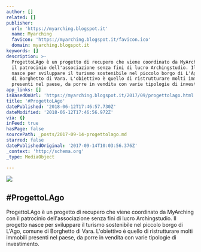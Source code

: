 ```yaml
---
author: []
related: []
publisher:
  url: 'https://myarching.blogspot.it'
  name: Myarching
  favicon: 'https://myarching.blogspot.it/favicon.ico'
  domain: myarching.blogspot.it
keywords: []
description: >-
  ProgettoLAgo è un progetto di recupero che viene coordinato da MyArching con
  il patrocinio dell'associazione senza fini di lucro Archingstudio. Il progetto
  nasce per sviluppare il turismo sostenibile nel piccolo borgo di L'Ago, comune
  di Borghetto di Vara. L'obiettivo è quello di ristrutturare molti immobili
  presenti nel paese, da porre in vendita con varie tipologie di investimento.
app_links: []
isBasedOnUrl: 'https://myarching.blogspot.it/2017/09/progettolago.html'
title: '#ProgettoLAgo'
datePublished: '2018-06-12T17:46:57.730Z'
dateModified: '2018-06-12T17:46:56.972Z'
via: {}
inFeed: true
hasPage: false
sourcePath: _posts/2017-09-14-progettolago.md
starred: false
datePublishedOriginal: '2017-09-14T10:03:56.376Z'
_context: 'http://schema.org'
_type: MediaObject

---
```

<article style=""><img src="https://s3-us-west-2.amazonaws.com/the-grid-img/p/61a206e9550f3b59349d020c29bcd705a576ea3f.jpg" /><h1>#ProgettoLAgo</h1><p>ProgettoLAgo è un progetto di recupero che viene coordinato da MyArching con il patrocinio dell'associazione senza fini di lucro Archingstudio. Il progetto nasce per sviluppare il turismo sostenibile nel piccolo borgo di L'Ago, comune di Borghetto di Vara. L'obiettivo è quello di ristrutturare molti immobili presenti nel paese, da porre in vendita con varie tipologie di investimento.</p></article>